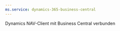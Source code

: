 ```yaml
---
ms.service: dynamics-365-business-central
---
```

Dynamics NAV-Client mit Business Central verbunden